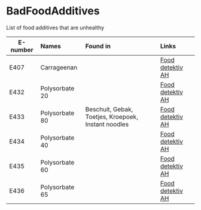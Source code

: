 # BadFoodAdditives
List of food additives that are unhealthy

| E-number | Names      | Found in | Links  |
| -------- |:-----------|:---------|:-------|
| E407 | Carrageenan    | | [Food detektiv](https://food-detektiv.de/en/additives/?enummer=Carrageenan) [AH](https://www.google.com/search?q=e407+site%3Aah.nl) |
| E432 | Polysorbate 20 | | [Food detektiv](https://food-detektiv.de/en/additives/?enummer=432) [AH](https://www.google.com/search?q=e432+site%3Aah.nl) |
| E433 | Polysorbate 80 | Beschuit, Gebak, Toetjes, Kroepoek, Instant noodles | [Food detektiv](https://food-detektiv.de/en/additives/?enummer=433) [AH](https://www.google.com/search?q=e433+site%3Aah.nl) |
| E434 | Polysorbate 40 | | [Food detektiv](https://food-detektiv.de/en/additives/?enummer=434) [AH](https://www.google.com/search?q=e434+site%3Aah.nl) |
| E435 | Polysorbate 60 | | [Food detektiv](https://food-detektiv.de/en/additives/?enummer=435) [AH](https://www.google.com/search?q=e435+site%3Aah.nl) |
| E436 | Polysorbate 65 | | [Food detektiv](https://food-detektiv.de/en/additives/?enummer=436) [AH](https://www.google.com/search?q=e436+site%3Aah.nl) |
